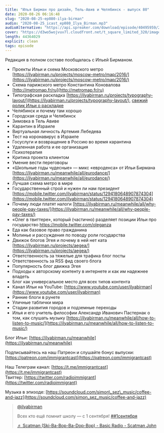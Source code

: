 ```yaml
---
title: "Илья Бирман про дизайн, Тель-Авив и Челябинск - выпуск 80"
date: 2020-08-26 06:16:48
slug: "2020-08-25-ep080-ilya-birman"
audio: "2020-08-25_icast_ep080_Ilya_Birman.mp3"
audioAlternative: "https://api.spreaker.com/download/episode/40495959/2020_08_25_icast_ep080_ilya_birman.mp3"
cover: "https://d3wo5wojvuv7l.cloudfront.net/t_square_limited_320/images.spreaker.com/original/d99d018a84b042835f5f88f578f20334.jpg"
length: 44364029
explicit: clean
tags: episode
---
```


Редакция в полном составе пообщалась с Ильей Бирманом.  

* Проекты Ильи и схема Московского метро [https://ilyabirman.ru/projects/moscow-metro/map/2016/](https://ilyabirman.ru/projects/moscow-metro/map/2016/)  
* Схема парижского метро Константина Коновалова [http://metromap.fr/ru](http://metromap.fr/ru)  
* Типографская раскладка [https://ilyabirman.ru/projects/typography-layout/](https://ilyabirman.ru/projects/typography-layout/), [свежий ролик Ильи о раскладке](https://www.youtube.com/watch?v=a_d2njUvrRE )
* Челябинск и почему там хорошо  
* Городская среда и Челябинск  
* Зимовка в Тель Авиве  
* Карантин в Израиле  
* Виртуальная личность Артемия Лебедева  
* Тест на коронавирус в Израиле  
* Госуслуги и возвращение в Россию во время карантина  
* Удаленная работа и ее организация  
* Психотерапия  
* Критика проекта клиентом  
* Умение вести переговоры  
* «Школьные годы чудесные» — микс «евроденса» от Ильи Бирмана [https://ilyabirman.ru/meanwhile/all/eurodance/](https://ilyabirman.ru/meanwhile/all/eurodance/)  
* Лучшая схема метро в мире  
* Государственный строй и нужен ли нам президент [https://mobile.twitter.com/ilyabirman/status/1294180648907874304](https://mobile.twitter.com/ilyabirman/status/1294180648907874304)  
* Почему люди платят налоги [https://ilyabirman.ru/meanwhile/all/why-people-pay-taxes/](https://ilyabirman.ru/meanwhile/all/why-people-pay-taxes/)
* «Олег в твиттере», который (частично) разделяет позиции Ильи про государство https://mobile.twitter.com/oleganza
* Еда как базовое право гражданина  
* Молинье и рассуждения по поводу роли государства  
* Движок блогов Эгея и почему в ней нет ката [https://ilyabirman.ru/projects/aegea/](https://ilyabirman.ru/projects/aegea/)  
* Ответственность за тяжелые для трафика блог посты  
* Ответственность за RSS фид своего блога  
* Популярность блог движка Эгея  
* Подходы к авторскому контенту в интернете и как им надежнее владеть  
* Блог как универсальное место для всех типов контента  
* Канал Ильи на YouTube: [https://www.youtube.com/user/ilyabirman](https://www.youtube.com/user/ilyabirman)  
* Ранние блоги в рунете  
* Уличные таблички мира  
* Стадии развития городов и подземные переходы  
* Илья и его учитель философии Александр Иванович Пастернак о том, как слушать музыку [https://ilyabirman.ru/meanwhile/all/how-to-listen-to-music/](https://ilyabirman.ru/meanwhile/all/how-to-listen-to-music/)  
  
Блог Ильи: [https://ilyabirman.ru/meanwhile](https://ilyabirman.ru/meanwhile)  
  
Подписывайтесь на наш Патреон и слушайте бонус выпуски: [https://patreon.com/immigrantcast](https://patreon.com/immigrantcast)  
  
Наш Телеграм канал: [https://t.me/immigrantcast](https://t.me/immigrantcast)  
Твиттер: [https://twitter.com/radioimmigrant](https://twitter.com/radioimmigrant)  
  
Музыка в эпизоде: [https://soundcloud.com/simon\_sez\_music/coffee-and-jazz](https://soundcloud.com/simon_sez_music/coffee-and-jazz)

<span id="ski-ba-bop-ba-dop-bop"></span>
<blockquote class="tiktok-embed" cite="https://www.tiktok.com/@ilyabirman/video/6867604278823898370" data-video-id="6867604278823898370" style="max-width: 605px;min-width: 325px;" > <section> <a target="_blank" title="@ilyabirman" href="https://www.tiktok.com/@ilyabirman">@ilyabirman</a> <p>Всех кто ещё помнит школу — с 1 сентября! <a title="1сентября" target="_blank" href="https://www.tiktok.com/tag/1сентября">##1сентября</a></p> <a target="_blank" title="♬ Scatman (Ski-Ba-Bop-Ba-Dop-Bop) - Basic Radio - Scatman John" href="https://www.tiktok.com/music/Scatman-Ski-Ba-Bop-Ba-Dop-Bop-6858582644687374337">♬ Scatman (Ski-Ba-Bop-Ba-Dop-Bop) - Basic Radio - Scatman John</a> </section> </blockquote> <script async src="https://www.tiktok.com/embed.js"></script>
